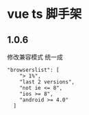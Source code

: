 # vue ts 脚手架

## 1.0.6

修改兼容模式 统一成
```
"browserslist": [
    "> 1%",
    "last 2 versions",
    "not ie <= 8",
    "ios >= 8",
    "android >= 4.0"
  ]
 ```